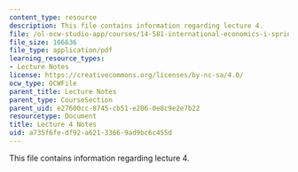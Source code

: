 ```yaml
---
content_type: resource
description: This file contains information regarding lecture 4.
file: /ol-ocw-studio-app/courses/14-581-international-economics-i-spring-2013/a735f6fedf92a62133669ad9bc6c455d_MIT14_581S13_classnotes4.pdf
file_size: 166636
file_type: application/pdf
learning_resource_types:
- Lecture Notes
license: https://creativecommons.org/licenses/by-nc-sa/4.0/
ocw_type: OCWFile
parent_title: Lecture Notes
parent_type: CourseSection
parent_uid: e27600cc-8745-cb51-e206-0e8c9e2e7b22
resourcetype: Document
title: Lecture 4 Notes
uid: a735f6fe-df92-a621-3366-9ad9bc6c455d
---
```

This file contains information regarding lecture 4.